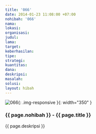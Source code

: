 ```yaml
---
title: '066'
date: 2014-01-23 11:08:00 +07:00
nohibah: '066'
nama: 
lokasi: 
organisasi: 
judul: 
lama: 
target: 
keberhasilan: 
tipe: 
strategi: 
kuantitas: 
dana: 
deskripsi: 
masalah: 
solusi: 
layout: hibah
---
```


![066](/static/img/hibahcms/066.png){: .img-responsive }{: width="350" }

### {{ page.nohibah }} - {{ page.title }}

{{ page.deskripsi }}
